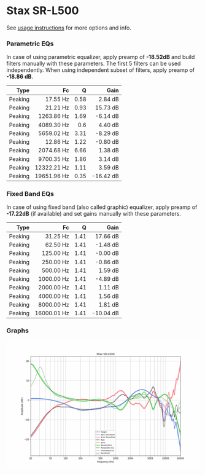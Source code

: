 # Stax SR-L500
See [usage instructions](https://github.com/jaakkopasanen/AutoEq#usage) for more options and info.

### Parametric EQs
In case of using parametric equalizer, apply preamp of **-18.52dB** and build filters manually
with these parameters. The first 5 filters can be used independently.
When using independent subset of filters, apply preamp of **-18.86 dB**.

| Type    | Fc          |    Q | Gain      |
|--------:|------------:|-----:|----------:|
| Peaking | 17.55 Hz    | 0.58 | 2.84 dB   |
| Peaking | 21.21 Hz    | 0.93 | 15.73 dB  |
| Peaking | 1263.86 Hz  | 1.69 | -6.14 dB  |
| Peaking | 4089.30 Hz  | 0.6  | 4.40 dB   |
| Peaking | 5659.02 Hz  | 3.31 | -8.29 dB  |
| Peaking | 12.86 Hz    | 1.22 | -0.80 dB  |
| Peaking | 2074.68 Hz  | 6.66 | 1.38 dB   |
| Peaking | 9700.35 Hz  | 1.86 | 3.14 dB   |
| Peaking | 12322.21 Hz | 1.11 | 3.59 dB   |
| Peaking | 19651.96 Hz | 0.35 | -16.42 dB |

### Fixed Band EQs
In case of using fixed band (also called graphic) equalizer, apply preamp of **-17.22dB**
(if available) and set gains manually with these parameters.

| Type    | Fc          |    Q | Gain      |
|--------:|------------:|-----:|----------:|
| Peaking | 31.25 Hz    | 1.41 | 17.66 dB  |
| Peaking | 62.50 Hz    | 1.41 | -1.48 dB  |
| Peaking | 125.00 Hz   | 1.41 | -0.00 dB  |
| Peaking | 250.00 Hz   | 1.41 | -0.86 dB  |
| Peaking | 500.00 Hz   | 1.41 | 1.59 dB   |
| Peaking | 1000.00 Hz  | 1.41 | -4.89 dB  |
| Peaking | 2000.00 Hz  | 1.41 | 1.11 dB   |
| Peaking | 4000.00 Hz  | 1.41 | 1.56 dB   |
| Peaking | 8000.00 Hz  | 1.41 | 1.81 dB   |
| Peaking | 16000.01 Hz | 1.41 | -10.04 dB |

### Graphs
![](./Stax%20SR-L500.png)